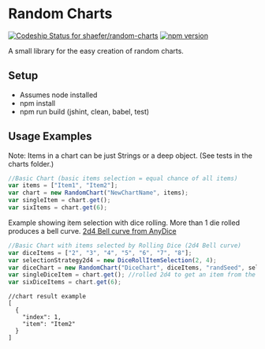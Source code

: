 # Random Charts #

[ ![Codeship Status for shaefer/random-charts](https://codeship.com/projects/84bbc1a0-1df9-0134-65af-1e312222cad2/status?branch=master)](https://codeship.com/projects/160049)
[ ![npm version](https://badge.fury.io/js/random-charts.png)](https://badge.fury.io/js/random-charts)

A small library for the easy creation of random charts.

## Setup
* Assumes node installed
* npm install
* npm run build (jshint, clean, babel, test)

## Usage Examples ##
Note: Items in a chart can be just Strings or a deep object. (See tests in the charts folder.)

```javascript
//Basic Chart (basic items selection = equal chance of all items)
var items = ["Item1", "Item2"];
var chart = new RandomChart("NewChartName", items);
var singleItem = chart.get();
var sixItems = chart.get(6);
```
Example showing item selection with dice rolling. More than 1 die rolled produces a bell curve. [2d4 Bell curve from AnyDice](http://anydice.com/program/4d6)
```javascript
//Basic Chart with items selected by Rolling Dice (2d4 Bell curve)
var diceItems = ["2", "3", "4", "5", "6", "7", "8"];
var selectionStrategy2d4 = new DiceRollItemSelection(2, 4);
var diceChart = new RandomChart("DiceChart", diceItems, "randSeed", selectionStrategy2d4;
var singleDiceItem = chart.get(); //rolled 2d4 to get an item from the chart.
var sixDiceItems = chart.get(6);
```

```
//chart result example
[
  {
    "index": 1,
    "item": "Item2"
  }
]
```